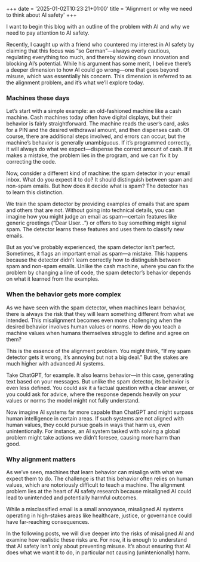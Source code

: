 +++
date = '2025-01-02T10:23:21+01:00'
title = 'Alignment or why we need to think about AI safety'
+++

I want to begin this blog with an outline of the problem with AI and why we need to pay attention to AI safety.

Recently, I caught up with a friend who countered my interest in AI safety by claiming that this focus was “so German”—always overly cautious, regulating everything too much, and thereby slowing down innovation and blocking AI’s potential. While his argument has some merit, I believe there’s a deeper dimension to how AI could go wrong—one that goes beyond misuse, which was essentially his concern. This dimension is referred to as the alignment problem, and it’s what we’ll explore today.

### Machines these days

Let’s start with a simple example: an old-fashioned machine like a cash machine. Cash machines today often have digital displays, but their behavior is fairly straightforward. The machine reads the user’s card, asks for a PIN and the desired withdrawal amount, and then dispenses cash. Of course, there are additional steps involved, and errors can occur, but the machine’s behavior is generally unambiguous. If it’s programmed correctly, it will always do what we expect—dispense the correct amount of cash. If it makes a mistake, the problem lies in the program, and we can fix it by correcting the code.

Now, consider a different kind of machine: the spam detector in your email inbox. What do you expect it to do? It should distinguish between spam and non-spam emails. But how does it decide what is spam? The detector has to learn this distinction.

We train the spam detector by providing examples of emails that are spam and others that are not. Without going into technical details, you can imagine how you might judge an email as spam—certain features like generic greetings (“Dear User…”) or offers to buy something might signal spam. The detector learns these features and uses them to classify new emails.

But as you’ve probably experienced, the spam detector isn’t perfect. Sometimes, it flags an important email as spam—a mistake. This happens because the detector didn’t learn correctly how to distinguish between spam and non-spam emails. Unlike the cash machine, where you can fix the problem by changing a line of code, the spam detector’s behavior depends on what it learned from the examples.

### When the behavior gets more complex

As we have seen with the spam detector, when machines learn behavior, there is always the risk that they will learn something different from what we intended. This misalignment becomes even more challenging when the desired behavior involves human values or norms. How do you teach a machine values when humans themselves struggle to define and agree on them?

This is the essence of the alignment problem. You might think, “If my spam detector gets it wrong, it’s annoying but not a big deal.” But the stakes are much higher with advanced AI systems.

Take ChatGPT, for example. It also learns behavior—in this case, generating text based on your messages. But unlike the spam detector, its behavior is even less defined. You could ask it a factual question with a clear answer, or you could ask for advice, where the response depends heavily on *your* values or norms the model might not fully understand.

Now imagine AI systems far more capable than ChatGPT and might surpass human intelligence in certain areas. If such systems are not aligned with human values, they could pursue goals in ways that harm us, even unintentionally. For instance, an AI system tasked with solving a global problem might take actions we didn’t foresee, causing more harm than good.

### Why alignment matters

As we’ve seen, machines that learn behavior can misalign with what we expect them to do. The challenge is that this behavior often relies on human values, which are notoriously difficult to teach a machine. The alignment problem lies at the heart of AI safety research because misaligned AI could lead to unintended and potentially harmful outcomes.

While a misclassified email is a small annoyance, misaligned AI systems operating in high-stakes areas like healthcare, justice, or governance could have far-reaching consequences.


In the following posts, we will dive deeper into the risks of misaligned AI and examine how realistic these risks are. For now, it is enough to understand that AI safety isn’t only about preventing misuse. It’s about ensuring that AI does what we want it to do, in particular not causing (unintenionally) harm.